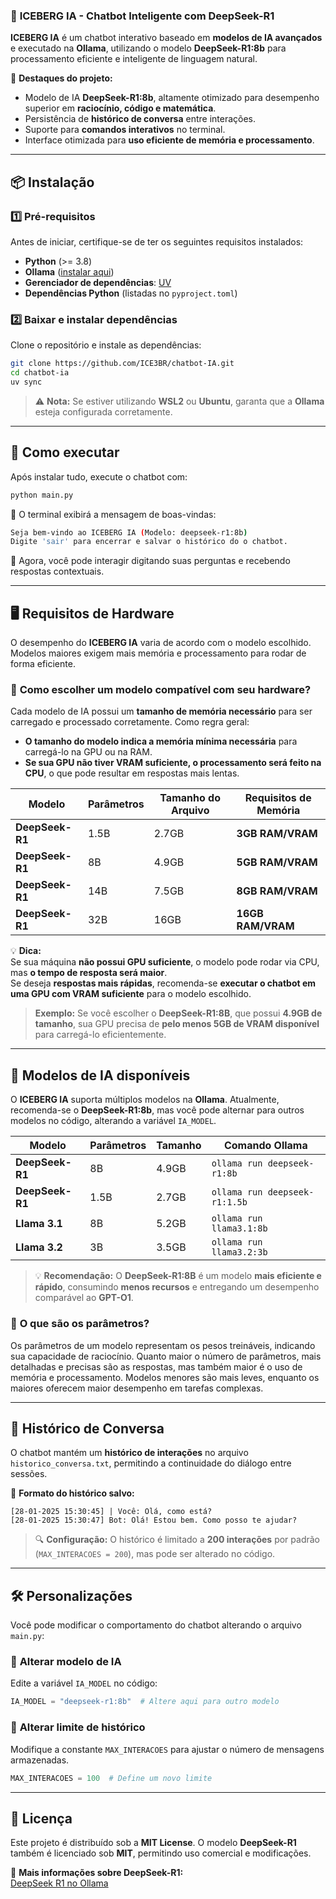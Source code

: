 ### 📌 **ICEBERG IA - Chatbot Inteligente com DeepSeek-R1**
**ICEBERG IA** é um chatbot interativo baseado em **modelos de IA avançados** e executado na **Ollama**, utilizando o modelo **DeepSeek-R1:8b** para processamento eficiente e inteligente de linguagem natural.

🚀 **Destaques do projeto:**
- Modelo de IA **DeepSeek-R1:8b**, altamente otimizado para desempenho superior em **raciocínio, código e matemática**.
- Persistência de **histórico de conversa** entre interações.
- Suporte para **comandos interativos** no terminal.
- Interface otimizada para **uso eficiente de memória e processamento**.

---

## 📦 **Instalação**
### 1️⃣ **Pré-requisitos**
Antes de iniciar, certifique-se de ter os seguintes requisitos instalados:

- **Python** (>= 3.8)
- **Ollama** ([instalar aqui](https://ollama.ai/))
- **Gerenciador de dependências**: [UV](https://docs.astral.sh/uv/)
- **Dependências Python** (listadas no `pyproject.toml`)

### 2️⃣ **Baixar e instalar dependências**
Clone o repositório e instale as dependências:

```bash
git clone https://github.com/ICE3BR/chatbot-IA.git
cd chatbot-ia
uv sync
```

> ⚠️ **Nota:** Se estiver utilizando **WSL2** ou **Ubuntu**, garanta que a **Ollama** esteja configurada corretamente.

---

## 🚀 **Como executar**
Após instalar tudo, execute o chatbot com:

```bash
python main.py
```

🔹 O terminal exibirá a mensagem de boas-vindas:  
```bash
Seja bem-vindo ao ICEBERG IA (Modelo: deepseek-r1:8b)
Digite 'sair' para encerrar e salvar o histórico do o chatbot.
```

🔹 Agora, você pode interagir digitando suas perguntas e recebendo respostas contextuais.

---

## 🖥️ **Requisitos de Hardware**
O desempenho do **ICEBERG IA** varia de acordo com o modelo escolhido. Modelos maiores exigem mais memória e processamento para rodar de forma eficiente.

### 🔹 **Como escolher um modelo compatível com seu hardware?**
Cada modelo de IA possui um **tamanho de memória necessário** para ser carregado e processado corretamente. Como regra geral:

- **O tamanho do modelo indica a memória mínima necessária** para carregá-lo na GPU ou na RAM.
- **Se sua GPU não tiver VRAM suficiente, o processamento será feito na CPU**, o que pode resultar em respostas mais lentas.

| Modelo             | Parâmetros | Tamanho do Arquivo | Requisitos de Memória |
|--------------------|-----------|--------------------|----------------------|
| **DeepSeek-R1**    | 1.5B      | 2.7GB              | **3GB RAM/VRAM** |
| **DeepSeek-R1**    | 8B        | 4.9GB              | **5GB RAM/VRAM** |
| **DeepSeek-R1**    | 14B       | 7.5GB              | **8GB RAM/VRAM** |
| **DeepSeek-R1**    | 32B       | 16GB               | **16GB RAM/VRAM** |

💡 **Dica:**  
Se sua máquina **não possui GPU suficiente**, o modelo pode rodar via CPU, mas **o tempo de resposta será maior**.  
Se deseja **respostas mais rápidas**, recomenda-se **executar o chatbot em uma GPU com VRAM suficiente** para o modelo escolhido.

> **Exemplo:** Se você escolher o **DeepSeek-R1:8B**, que possui **4.9GB de tamanho**, sua GPU precisa de **pelo menos 5GB de VRAM disponível** para carregá-lo eficientemente.

---

## 🤖 **Modelos de IA disponíveis**
O **ICEBERG IA** suporta múltiplos modelos na **Ollama**. Atualmente, recomenda-se o **DeepSeek-R1:8b**, mas você pode alternar para outros modelos no código, alterando a variável `IA_MODEL`.

| Modelo             | Parâmetros | Tamanho  | Comando Ollama                        |
|--------------------|-----------|----------|---------------------------------------|
| **DeepSeek-R1**    | 8B        | 4.9GB    | `ollama run deepseek-r1:8b`          |
| **DeepSeek-R1**    | 1.5B      | 2.7GB    | `ollama run deepseek-r1:1.5b`        |
| **Llama 3.1**      | 8B        | 5.2GB    | `ollama run llama3.1:8b`             |
| **Llama 3.2**      | 3B        | 3.5GB    | `ollama run llama3.2:3b`             |

> 💡 **Recomendação:** O **DeepSeek-R1:8B** é um modelo **mais eficiente e rápido**, consumindo **menos recursos** e entregando um desempenho comparável ao **GPT-O1**.

### 🔹 **O que são os parâmetros?**
Os parâmetros de um modelo representam os pesos treináveis, indicando sua capacidade de raciocínio. Quanto maior o número de parâmetros, mais detalhadas e precisas são as respostas, mas também maior é o uso de memória e processamento. Modelos menores são mais leves, enquanto os maiores oferecem maior desempenho em tarefas complexas. 

---

## 💾 **Histórico de Conversa**
O chatbot mantém um **histórico de interações** no arquivo `historico_conversa.txt`, permitindo a continuidade do diálogo entre sessões.

🔹 **Formato do histórico salvo:**
```
[28-01-2025 15:30:45] | Você: Olá, como está?
[28-01-2025 15:30:47] Bot: Olá! Estou bem. Como posso te ajudar?
```

> 🔍 **Configuração:** O histórico é limitado a **200 interações** por padrão (`MAX_INTERACOES = 200`), mas pode ser alterado no código.

---

## 🛠️ **Personalizações**
Você pode modificar o comportamento do chatbot alterando o arquivo `main.py`:

### 📌 **Alterar modelo de IA**
Edite a variável `IA_MODEL` no código:

```python
IA_MODEL = "deepseek-r1:8b"  # Altere aqui para outro modelo
```

### 📌 **Alterar limite de histórico**
Modifique a constante `MAX_INTERACOES` para ajustar o número de mensagens armazenadas.

```python
MAX_INTERACOES = 100  # Define um novo limite
```

---

## 📜 **Licença**
Este projeto é distribuído sob a **MIT License**. O modelo **DeepSeek-R1** também é licenciado sob **MIT**, permitindo uso comercial e modificações.

🔗 **Mais informações sobre DeepSeek-R1:**  
[DeepSeek R1 no Ollama](https://ollama.ai/library/deepseek-r1)
